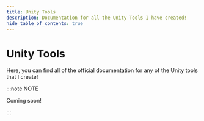 ```yaml
---
title: Unity Tools
description: Documentation for all the Unity Tools I have created!
hide_table_of_contents: true
---
```


# Unity Tools

Here, you can find all of the official documentation for any of the Unity tools that I create!

:::note NOTE

Coming soon!

:::
